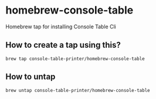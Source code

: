 # homebrew-console-table
Homebrew tap for installing Console Table Cli


## How to create a tap using this?

```
brew tap console-table-printer/homebrew-console-table
```

## How to untap
```
brew untap console-table-printer/homebrew-console-table
```
